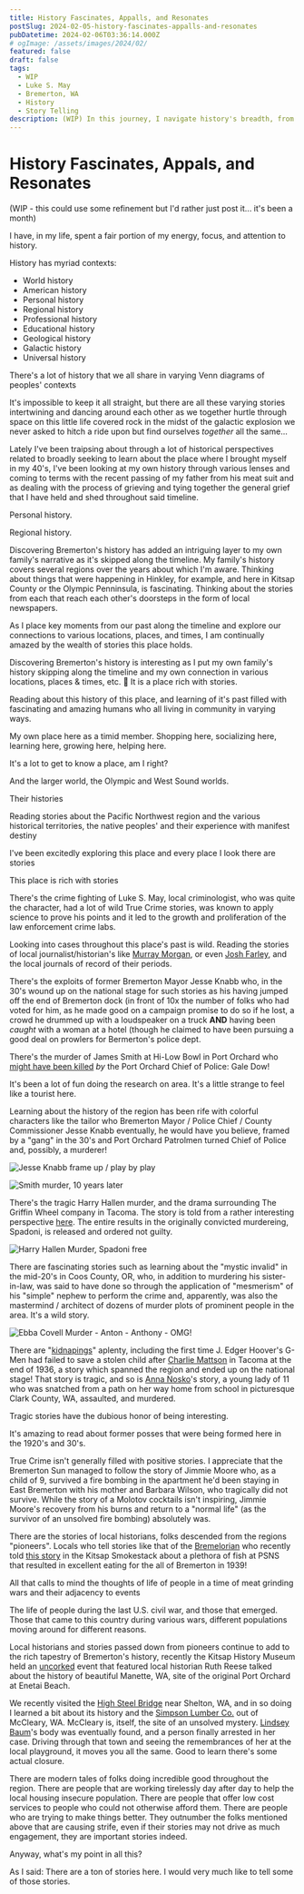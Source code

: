 ```yaml
---
title: History Fascinates, Appalls, and Resonates
postSlug: 2024-02-05-history-fascinates-appalls-and-resonates
pubDatetime: 2024-02-06T03:36:14.000Z
# ogImage: /assets/images/2024/02/
featured: false
draft: false
tags:
  - WIP
  - Luke S. May
  - Bremerton, WA
  - History
  - Story Telling
description: (WIP) In this journey, I navigate history's breadth, from universal to intimate scales, to reveal how shared and personal stories intertwine. Focusing on Bremerton, WA, I uncover narratives of crime, innovation, and resilience that define the community. Motivated by a quest for belonging after my father's death, this exploration is both academic and personal. By delving into the lives of key figures and significant events, I aim to highlight the connections between our past and present. This endeavor serves as an ode to history's ability to engage and unite us, encouraging reflection on our individual and collective experiences.
---
```


# History Fascinates, Appals, and Resonates

(WIP - this could use some refinement but I'd rather just post it... it's been a month)

I have, in my life, spent a fair portion of my energy, focus, and attention to history.

History has myriad contexts:

- World history
- American history
- Personal history
- Regional history
- Professional history
- Educational history
- Geological history
- Galactic history
- Universal history

There's a lot of history that we all share in varying Venn diagrams of peoples' contexts

It's impossible to keep it all straight, but there are all these varying stories intertwining and dancing around each other as we together hurtle through space on this little life covered rock in the midst of the galactic explosion we never asked to hitch a ride upon but find ourselves _together_ all the same...

Lately I've been traipsing about through a lot of historical perspectives related to broadly seeking to learn about the place where I brought myself in my 40's, I've been looking at my own history through various lenses and coming to terms with the recent passing of my father from his meat suit and as dealing with the process of grieving and tying together the general grief that I have held and shed throughout said timeline.

Personal history.

Regional history.

Discovering Bremerton's history has added an intriguing layer to my own family's narrative as it's skipped along the timeline. My family's history covers several regions over the years about which I'm aware. Thinking about things that were happening in Hinkley, for example, and here in Kitsap County or the Olympic Penninsula, is fascinating. Thinking about the stories from each that reach each other's doorsteps in the form of local newspapers.

As I place key moments from our past along the timeline and explore our connections to various locations, places, and times, I am continually amazed by the wealth of stories this place holds.

Discovering Bremerton's history is interesting as I put my own family's history skipping along the timeline and my own connection in various locations, places & times, etc. 🤯 It is a place rich with stories.

Reading about this history of this place, and learning of it's past filled with fascinating and amazing humans who all living in community in varying ways.

My own place here as a timid member. Shopping here, socializing here, learning here, growing here, helping here.

It's a lot to get to know a place, am I right?

And the larger world, the Olympic and West Sound worlds.

Their histories

Reading stories about the Pacific Northwest region and the various historical territories, the native peoples' and their experience with manifest destiny

I've been excitedly exploring this place and every place I look there are stories

This place is rich with stories

There's the crime fighting of Luke S. May, local criminologist, who was quite the character, had a lot of wild True Crime stories, was known to apply science to prove his points and it led to the growth and proliferation of the law enforcement crime labs.

Looking into cases throughout this place's past is wild. Reading the stories of local journalist/historian's like [Murray Morgan](https://en.wikipedia.org/wiki/Murray_Morgan), or even [Josh Farley](https://www.josh-farley.com/reporting), and the local journals of record of their periods.

There's the exploits of former Bremerton Mayor Jesse Knabb who, in the 30's wound up on the national stage for such stories as his having jumped off the end of Bremerton dock (in front of 10x the number of folks who had voted for him, as he made good on a campaign promise to do so if he lost, a crowd he drummed up with a loudspeaker on a truck **AND** having been _caught_ with a woman at a hotel (though he claimed to have been pursuing a good deal on prowlers for Bermerton's police dept.

There's the murder of James Smith at Hi-Low Bowl in Port Orchard who [might have been killed](https://archive.seattletimes.com/archive/?date=20020725&slug=murder25m) _by_ the Port Orchard Chief of Police: Gale Dow!

It's been a lot of fun doing the research on area. It's a little strange to feel like a tourist here.

Learning about the history of the region has been rife with colorful characters like the tailor who Bremerton Mayor / Police Chief / County Commissioner Jesse Knabb eventually, he would have you believe, framed by a "gang" in the 30's and Port Orchard Patrolmen turned Chief of Police and, possibly, a murderer!

![Jesse Knabb frame up / play by play](../../../../assets/images/2024/02/jesse-knabb-frame-up-play-by-play-c.jpg)

![Smith murder, 10 years later](../../../../assets/images/2024/02/james-smith-murder-10-years-later-c.jpg)

There's the tragic Harry Hallen murder, and the drama surrounding The Griffin Wheel company in Tacoma. The story is told from a rather interesting perspective [here](http://groupssa.com/ssa/griffinwheelmurder/griffinwheelmurder.html). The entire results in the originally convicted murdereing, Spadoni, is released and ordered not guilty.

![Harry Hallen Murder, Spadoni free](../../../../assets/images/2024/02/harry-hallen-spadoni-freed-c.jpg)

There are fascinating stories such as learning about the "mystic invalid" in the mid-20's in Coos County, OR, who, in addition to murdering his sister-in-law, was said to have done so through the application of "mesmerism" of his "simple" nephew to perform the crime and, apparently, was also the mastermind / architect of dozens of murder plots of prominent people in the area. It's a wild story.

![Ebba Covell Murder - Anton - Anthony - OMG!](../../../../assets/images/2024/02/r-covells-son-bandon-murder-c.jpg)

There are "[kidnapings](https://www.wordnik.com/words/kidnaping)" aplenty, including the first time J. Edger Hoover's G-Men had failed to save a stolen child after [Charlie Mattson](https://www.historylink.org/File/8028) in Tacoma at the end of 1936, a story which spanned the region and ended up on the national stage! That story is tragic, and so is [Anna Nosko](https://www.columbian.com/news/2022/apr/03/clark-county-history-anna-nosko-murder-of-1923/)'s story, a young lady of 11 who was snatched from a path on her way home from school in picturesque Clark County, WA, assaulted, and murdered.

Tragic stories have the dubious honor of being interesting.

It's amazing to read about former posses that were being formed here in the 1920's and 30's.

True Crime isn't generally filled with positive stories. I appreciate that the Bremerton Sun managed to follow the story of Jimmie Moore who, as a child of 9, survived a fire bombing in the apartment he'd been staying in East Bremerton with his mother and Barbara Wilson, who tragically did not survive. While the story of a Molotov cocktails isn't inspiring, Jimmie Moore's recovery from his burns and return to a "normal life" (as the survivor of an unsolved fire bombing) absolutely was.

There are the stories of local historians, folks descended from the regions "pioneers". Locals who tell stories like that of the [Bremelorian](https://bremelore.wtf) who recently told [this story](https://kitsapsmokestack.org/2024/02/02/this-month-in-history-w-the-bremelorian-feb-24-1939-things-are-getting-fishy-down-at-the-shipyard/) in the Kitsap Smokestack about a plethora of fish at PSNS that resulted in excellent eating for the all of Bremerton in 1939!

All that calls to mind the thoughts of life of people in a time of meat grinding wars and their adjacency to events

The life of people during the last U.S. civil war, and those that emerged. Those that came to this country during various wars, different populations moving around for different reasons.

Local historians and stories passed down from pioneers continue to add to the rich tapestry of Bremerton's history, recently the Kitsap History Museum held an [uncorked](https://kitsapmuseum.org/category/events/history-uncorked/) event that featured local historian Ruth Reese talked about the history of beautiful Manette, WA, site of the original Port Orchard at Enetai Beach.

We recently visited the [High Steel Bridge](https://en.wikipedia.org/wiki/High_Steel_Bridge) near Shelton, WA, and in so doing I learned a bit about its history and the [Simpson Lumber Co.](https://en.wikipedia.org/wiki/Simpson_Investment_Company) out of McCleary, WA. McCleary is, itself, the site of an unsolved mystery. [Lindsey Baum](https://www.theolympian.com/news/local/article210857294.html)'s body was eventually found, and a person finally arrested in her case. Driving through that town and seeing the remembrances of her at the local playground, it moves you all the same. Good to learn there's some actual closure.

There are modern tales of folks doing incredible good throughout the region. There are people that are working tirelessly day after day to help the local housing insecure population. There are people that offer low cost services to people who could not otherwise afford them. There are people who are trying to make things better. They outnumber the folks mentioned above that are causing strife, even if their stories may not drive as much engagement, they are important stories indeed.

Anyway, what's my point in all this?

As I said: There are a ton of stories here. I would very much like to tell some of those stories.
